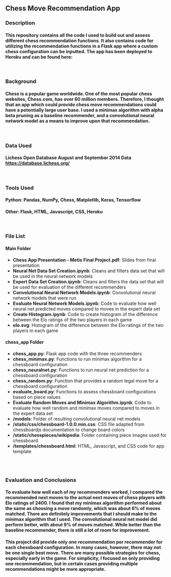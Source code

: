 ## Chess Move Recommendation App

### Description
#### This repository contains all the code I used to build out and assess different chess recommendation functions. It also contains code for utilizing the recommendation functions in a Flask app where a custom chess configuration can be inputted. The app has been deployed to Heroku and can be found here: 
&nbsp;

### Background
#### Chess is a popular game worldwide. One of the most popular chess websites, Chess.com, has over 60 million members. Therefore, I thought that an app which could provide chess move recommendations could have a potentially large user base. I used a minimax algorithm with alpha beta pruning as a baseline recommender, and a convolutional neural network model as a means to improve upon that recommendation.
&nbsp;

### Data Used
#### Lichess Open Database August and September 2014 Data https://database.lichess.org/
&nbsp;

### Tools Used
#### Python: Pandas, NumPy, Chess, Matplotlib, Keras, Tensorflow
#### Other: Flask, HTML, Javascript, CSS, Heroku
&nbsp;

### File List
#### Main Folder
* __Chess App Presentation - Metis Final Project.pdf__: Slides from final presentation
* __Neural Net Data Set Creation.ipynb__: Cleans and filters data set that will be used in the neural network models
* __Expert Data Set Creation.ipynb__: Cleans and filters the data set that will be used for evaluation of the different recommenders
* __Convolutional Neural Network Models.ipynb__: Convolutional neural network models that were run
* __Evaluate Neural Network Models.ipynb__: Code to evaluate how well neural net predicted moves compared to moves in the expert data set
* __Create Histogram.ipynb__: Code to create histogram of the difference between the Elo ratings of the two players in each game
* __elo.svg__: Histogram of the difference between the Elo ratings of the two players in each game
#### chess_app Folder
* __chess_app.py__: Flask app code with the three recommenders
* __chess_minimax.py__: Functions to run minimax algorithm for a chessboard configuration
* __chess_neuralnet.py__: Functions to run neural net prediction for a chessboard configuration
* __chess_random.py__: Function that provides a random legal move for a chessboard configuration
* __evaluate_board.py__: Functions to assess chessboard configurations based on piece values 
* __Evaluate Random Moves and Minimax Algorithm.ipynb__: Code to evaluate how well random and minimax moves compared to moves in the expert data set
* __/models__: Folder of resulting convolutional neural net models
* __/static/css/chessboard-1.0.0.min.css__: CSS file adapted from chessboardjs documentation to change board colors
* __/static/chesspieces/wikipedia__: Folder containing piece images used for chessboard
* __/templates/chessboard.html__: HTML, Javascript, and CSS code for app template
<br>
<br>

### Evaluation and Conclusions
#### To evaluate how well each of my recommenders worked, I compared the recommended next moves to the actual next moves of chess players with Elo ratings of 2400. I found that my minimax algorithm performed about the same as choosing a move randomly, which was about 6% of moves matched. There are definitely improvements that I should make to the minimax algorithm that I used. The convolutional neural net model did perform better, with about 9% of moves matched. While better than the baseline recommender, there is still a lot of room for improvement. 
#### This project did provide only one recommendation per recommender for each chessboard configuration. In many cases, however, there may not be one single best move. There are many possible strategies for chess, especially early in the game. For simplicity, I focused on only providing one recommendation, but in certain cases providing multiple recommendations might be more appropriate. 
